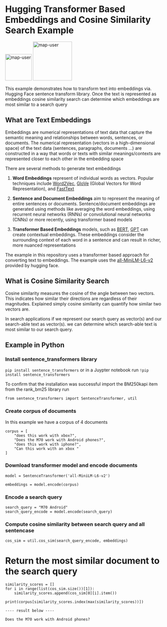 # Hugging Transformer Based Embeddings and Cosine Similarity Search Example

<img width="85" alt="map-user" src="https://img.shields.io/badge/views-804-green"> <img width="125" alt="map-user" src="https://img.shields.io/badge/unique visits-392-green">

This example demonstrates how to transform text into embeddings via. Hugging Face sentence transform library. Once the text is represented as embeddings cosine similarity search can determine which embeddings are most similar to a search query

## What are Text Embeddings

Embeddings are numerical representations of text data that capture the semantic meaning and relationships between words, sentences, or documents. The numerical representation (vectors in a high-dimensional space) of the text data (sentences, paragraphs, documents ...) are constructed in a way that words or texts with similar meanings/contexts are represented closer to each other in the embedding space

There are several methods to generate text embeddings

1. **Word Embeddings** represent of individual words as vectors. Popular techniques include [Word2Vec](https://www.tensorflow.org/text/tutorials/word2vec), [GloVe](https://nlp.stanford.edu/projects/glove/) (Global Vectors for Word Representation), and [FastText](https://fasttext.cc/)

2. **Sentence and Document Embeddings** aim to represent the meaning of entire sentences or documents. Sentence/document embeddings are generated using methods like averaging the word embeddings, using recurrent neural networks (RNNs) or convolutional neural networks (CNNs) or more recently, using transformer based models

3. **Transformer Based Embeddings** models, such as [BERT](https://en.wikipedia.org/wiki/BERT_(language_model)), [GPT](https://en.wikipedia.org/wiki/GPT-3) can create contextual embeddings. These embeddings consider the surrounding context of each word in a sentence and can result in richer, more nuanced representations

The example in this repository uses a transformer based approach for converting text to embeddings. The example uses the [all-MiniLM-L6-v2](https://huggingface.co/sentence-transformers/all-MiniLM-L6-v2) provided by hugging face.

## What is Cosine Similarity Search

Cosine similarity measures the cosine of the angle between two vectors. This indicates how similar their directions are regardless of their magnitudes. Explained simply cosine similarity can quantify how similar two vectors are.

In search applications if we represent our search query as vector(s) and our search-able text as vector(s). we can determine which search-able text is most similar to our search query.

## Example in Python

### Install sentence_transformers library

```pip install sentence_transformers``` or in a Juypter notebook run ```!pip install sentence_transformers```

To confirm that the installation was successful import the BM250kapi item from the rank_bm25 library run

```from sentence_transformers import SentenceTransformer, util```

### Create corpus of documents

In this example we have a corpus of 4 documents

```
corpus = [
    "does this work with xbox?",
    "Does the M70 work with Android phones?",
    "does this work with iphone?",
    "Can this work with an xbox "
]
```

### Download transformer model and encode documents
```
model = SentenceTransformer('all-MiniLM-L6-v2')

embeddings = model.encode(corpus)
```

### Encode a search query
```
search_query = "M70 Android"
search_query_encode = model.encode(search_query)
```

### Compute cosine similarity between search query and all sentencase
```
cos_sim = util.cos_sim(search_query_encode, embeddings)
```

# Return the most similar document to the search query
```
similarity_scores = []
for i in range(list(cos_sim.size())[1]):
	similarity_scores.append(cos_sim[0][i].item())

print(corpus[similarity_scores.index(max(similarity_scores))])

---- result below ----

Does the M70 work with Android phones?

```

